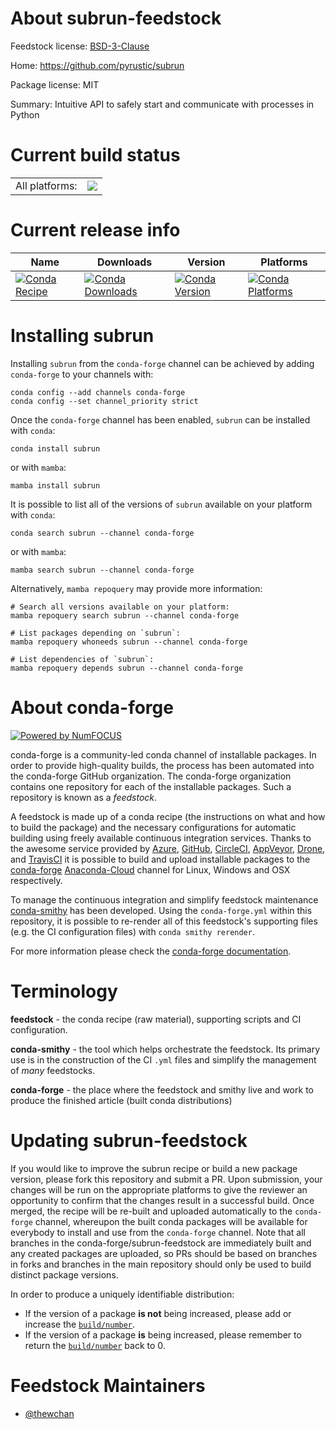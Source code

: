 About subrun-feedstock
======================

Feedstock license: [BSD-3-Clause](https://github.com/conda-forge/subrun-feedstock/blob/main/LICENSE.txt)

Home: https://github.com/pyrustic/subrun

Package license: MIT

Summary: Intuitive API to safely start and communicate with processes in Python

Current build status
====================


<table><tr><td>All platforms:</td>
    <td>
      <a href="https://dev.azure.com/conda-forge/feedstock-builds/_build/latest?definitionId=16515&branchName=main">
        <img src="https://dev.azure.com/conda-forge/feedstock-builds/_apis/build/status/subrun-feedstock?branchName=main">
      </a>
    </td>
  </tr>
</table>

Current release info
====================

| Name | Downloads | Version | Platforms |
| --- | --- | --- | --- |
| [![Conda Recipe](https://img.shields.io/badge/recipe-subrun-green.svg)](https://anaconda.org/conda-forge/subrun) | [![Conda Downloads](https://img.shields.io/conda/dn/conda-forge/subrun.svg)](https://anaconda.org/conda-forge/subrun) | [![Conda Version](https://img.shields.io/conda/vn/conda-forge/subrun.svg)](https://anaconda.org/conda-forge/subrun) | [![Conda Platforms](https://img.shields.io/conda/pn/conda-forge/subrun.svg)](https://anaconda.org/conda-forge/subrun) |

Installing subrun
=================

Installing `subrun` from the `conda-forge` channel can be achieved by adding `conda-forge` to your channels with:

```
conda config --add channels conda-forge
conda config --set channel_priority strict
```

Once the `conda-forge` channel has been enabled, `subrun` can be installed with `conda`:

```
conda install subrun
```

or with `mamba`:

```
mamba install subrun
```

It is possible to list all of the versions of `subrun` available on your platform with `conda`:

```
conda search subrun --channel conda-forge
```

or with `mamba`:

```
mamba search subrun --channel conda-forge
```

Alternatively, `mamba repoquery` may provide more information:

```
# Search all versions available on your platform:
mamba repoquery search subrun --channel conda-forge

# List packages depending on `subrun`:
mamba repoquery whoneeds subrun --channel conda-forge

# List dependencies of `subrun`:
mamba repoquery depends subrun --channel conda-forge
```


About conda-forge
=================

[![Powered by
NumFOCUS](https://img.shields.io/badge/powered%20by-NumFOCUS-orange.svg?style=flat&colorA=E1523D&colorB=007D8A)](https://numfocus.org)

conda-forge is a community-led conda channel of installable packages.
In order to provide high-quality builds, the process has been automated into the
conda-forge GitHub organization. The conda-forge organization contains one repository
for each of the installable packages. Such a repository is known as a *feedstock*.

A feedstock is made up of a conda recipe (the instructions on what and how to build
the package) and the necessary configurations for automatic building using freely
available continuous integration services. Thanks to the awesome service provided by
[Azure](https://azure.microsoft.com/en-us/services/devops/), [GitHub](https://github.com/),
[CircleCI](https://circleci.com/), [AppVeyor](https://www.appveyor.com/),
[Drone](https://cloud.drone.io/welcome), and [TravisCI](https://travis-ci.com/)
it is possible to build and upload installable packages to the
[conda-forge](https://anaconda.org/conda-forge) [Anaconda-Cloud](https://anaconda.org/)
channel for Linux, Windows and OSX respectively.

To manage the continuous integration and simplify feedstock maintenance
[conda-smithy](https://github.com/conda-forge/conda-smithy) has been developed.
Using the ``conda-forge.yml`` within this repository, it is possible to re-render all of
this feedstock's supporting files (e.g. the CI configuration files) with ``conda smithy rerender``.

For more information please check the [conda-forge documentation](https://conda-forge.org/docs/).

Terminology
===========

**feedstock** - the conda recipe (raw material), supporting scripts and CI configuration.

**conda-smithy** - the tool which helps orchestrate the feedstock.
                   Its primary use is in the construction of the CI ``.yml`` files
                   and simplify the management of *many* feedstocks.

**conda-forge** - the place where the feedstock and smithy live and work to
                  produce the finished article (built conda distributions)


Updating subrun-feedstock
=========================

If you would like to improve the subrun recipe or build a new
package version, please fork this repository and submit a PR. Upon submission,
your changes will be run on the appropriate platforms to give the reviewer an
opportunity to confirm that the changes result in a successful build. Once
merged, the recipe will be re-built and uploaded automatically to the
`conda-forge` channel, whereupon the built conda packages will be available for
everybody to install and use from the `conda-forge` channel.
Note that all branches in the conda-forge/subrun-feedstock are
immediately built and any created packages are uploaded, so PRs should be based
on branches in forks and branches in the main repository should only be used to
build distinct package versions.

In order to produce a uniquely identifiable distribution:
 * If the version of a package **is not** being increased, please add or increase
   the [``build/number``](https://docs.conda.io/projects/conda-build/en/latest/resources/define-metadata.html#build-number-and-string).
 * If the version of a package **is** being increased, please remember to return
   the [``build/number``](https://docs.conda.io/projects/conda-build/en/latest/resources/define-metadata.html#build-number-and-string)
   back to 0.

Feedstock Maintainers
=====================

* [@thewchan](https://github.com/thewchan/)

